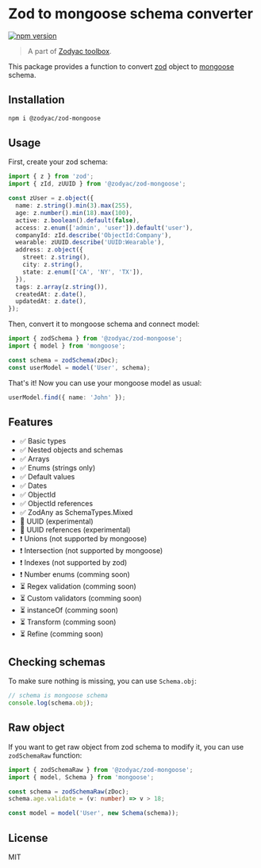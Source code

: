 # Zod to mongoose schema converter

[![npm version](https://badge.fury.io/js/%40zodyac%2Fmongoose.svg)](https://badge.fury.io/js/%40zodyac%2Fmongoose)

> A part of [Zodyac toolbox](https://npmjs.com/org/zodyac).

This package provides a function to convert [zod](https://www.npmjs.com/package/zod) object to [mongoose](https://www.npmjs.com/package/mongoose) schema.

## Installation

```bash
npm i @zodyac/zod-mongoose
```

## Usage

First, create your zod schema:

```typescript
import { z } from 'zod';
import { zId, zUUID } from '@zodyac/zod-mongoose';

const zUser = z.object({
  name: z.string().min(3).max(255),
  age: z.number().min(18).max(100),
  active: z.boolean().default(false),
  access: z.enum(['admin', 'user']).default('user'),
  companyId: zId.describe('ObjectId:Company'),
  wearable: zUUID.describe('UUID:Wearable'),
  address: z.object({
    street: z.string(),
    city: z.string(),
    state: z.enum(['CA', 'NY', 'TX']),
  }),
  tags: z.array(z.string()),
  createdAt: z.date(),
  updatedAt: z.date(),
});

```

Then, convert it to mongoose schema and connect model:

```typescript
import { zodSchema } from '@zodyac/zod-mongoose';
import { model } from 'mongoose';

const schema = zodSchema(zDoc);
const userModel = model('User', schema);
```

That's it! Now you can use your mongoose model as usual:

```typescript
userModel.find({ name: 'John' });
```

## Features

- ✅ Basic types
- ✅ Nested objects and schemas
- ✅ Arrays
- ✅ Enums (strings only)
- ✅ Default values
- ✅ Dates
- ✅ ObjectId
- ✅ ObjectId references
- ✅ ZodAny as SchemaTypes.Mixed
- 🔧 UUID (experimental)
- 🔧 UUID references (experimental)
- ❗️ Unions (not supported by mongoose)
- ❗️ Intersection (not supported by mongoose)
- ❗️ Indexes (not supported by zod)
- ❗️ Number enums (comming soon)
- ⏳ Regex validation (comming soon)
- ⏳ Custom validators (comming soon)
- ⏳ instanceOf (comming soon)
- ⏳ Transform (comming soon)
- ⏳ Refine (comming soon)

## Checking schemas

To make sure nothing is missing, you can use ```Schema.obj```:

```typescript
// schema is mongoose schema
console.log(schema.obj);
```

## Raw object

If you want to get raw object from zod schema to modify it, you can use ```zodSchemaRaw``` function:

```typescript
import { zodSchemaRaw } from '@zodyac/zod-mongoose';
import { model, Schema } from 'mongoose';

const schema = zodSchemaRaw(zDoc);
schema.age.validate = (v: number) => v > 18;

const model = model('User', new Schema(schema));
```

## License
MIT
